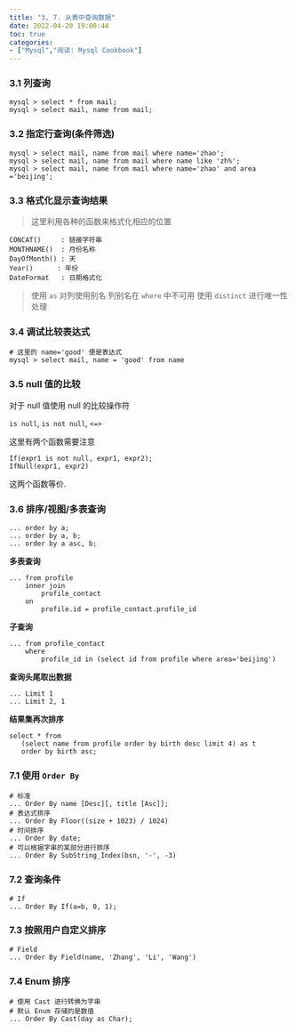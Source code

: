 ```yaml
---
title: "3, 7. 从表中查询数据"
date: 2022-04-20 19:00:44
toc: true
categories:
- ["Mysql","阅读: Mysql Cookbook"]
---
```


### 3.1 列查询



```
mysql > select * from mail;
mysql > select mail, name from mail;
```

### 3.2 指定行查询(条件筛选)
```
mysql > select mail, name from mail where name='zhao';
mysql > select mail, name from mail where name like 'zh%';
mysql > select mail, name from mail where name='zhao' and area ='beijing';
```

### 3.3 格式化显示查询结果
> 这里利用各种的函数来格式化相应的位置

```
CONCAT()     : 链接字符串
MONTHNAME()  : 月份名称
DayOfMonth() : 天
Year()      : 年份
DateFormat   : 日期格式化
```
> 使用 `as` 对列使用别名
> 列别名在 `where` 中不可用
> 使用 `distinct` 进行唯一性处理


### 3.4 调试比较表达式
```
# 这里的 name='good' 便是表达式
mysql > select mail, name = 'good' from name
```

### 3.5 null 值的比较
对于 null 值使用 null 的比较操作符

`is null`, `is not null`, `<=>`

这里有两个函数需要注意
```
If(expr1 is not null, expr1, expr2);
IfNull(expr1, expr2)
```
这两个函数等价.

### 3.6 排序/视图/多表查询
```
... order by a;
... order by a, b;
... order by a asc, b;
```
**多表查询**
```
... from profile 
    inner join
        profile_contact
    on 
        profile.id = profile_contact.profile_id
```
**子查询**
```
... from profile_contact 
    where
        profile_id in (select id from profile where area='beijing')
```
**查询头尾取出数据**
```
... Limit 1
... Limit 2, 1
```
**结果集再次排序**
```
select * from 
   (select name from profile order by birth desc limit 4) as t
   order by birth asc;
```

### 7.1 使用 `Order By`
```
# 标准
... Order By name [Desc][, title [Asc]];
# 表达式排序
... Order By Floor((size + 1023) / 1024)
# 时间排序
... Order By date;
# 可以根据字串的某部分进行排序
... Order By SubString_Index(bsn, '-', -3)
```

### 7.2 查询条件
```
# If
... Order By If(a=b, 0, 1);
```

### 7.3 按照用户自定义排序
```
# Field
... Order By Field(name, 'Zhang', 'Li', 'Wang')
```

### 7.4 Enum 排序
```
# 使用 Cast 进行转换为字串
# 默认 Enum 存储的是数值
... Order By Cast(day as Char);
```

